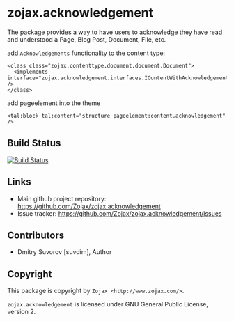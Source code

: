 zojax.acknowledgement
=====================

The package provides a way to have users to acknowledge they have read and understood a Page, Blog Post, Document, File, etc.

add `Acknowledgements` functionality to the content type:

    <class class="zojax.contenttype.document.document.Document">
      <implements interface="zojax.acknowledgement.interfaces.IContentWithAcknowledgement" />
    </class>

add pageelement into the theme

    <tal:block tal:content="structure pageelement:content.acknowledgement" />


Build Status
------------
[![Build Status](http://jenkins.zojax.com/buildStatus/icon?job=zojax.acknowledgement)](http://jenkins.zojax.com/job/zojax.acknowledgement/)


Links
-----

- Main github project repository: https://github.com/Zojax/zojax.acknowledgement
- Issue tracker: https://github.com/Zojax/zojax.acknowledgement/issues


Contributors
------------

- Dmitry Suvorov [suvdim], Author


Copyright
---------

This package is copyright by `Zojax <http://www.zojax.com/>`.

``zojax.acknowledgement`` is licensed under GNU General Public License, version 2.